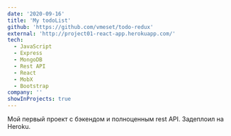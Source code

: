 ```yaml
---
date: '2020-09-16'
title: 'My todoList'
github: 'https://github.com/vmeset/todo-redux'
external: 'http://project01-react-app.herokuapp.com/'
tech:
  - JavaScript
  - Express
  - MongoDB
  - Rest API
  - React
  - MobX
  - Bootstrap
company: ''
showInProjects: true
---
```


Мой первый проект с бэкендом и полноценным rest API. Задеплоил на Heroku.
